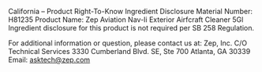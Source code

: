  
 
 
California – Product Right-To-Know Ingredient Disclosure 
Material Number: H81235 
Product Name: Zep Aviation Nav-Ii Exterior Airfcraft Cleaner 5Gl 
Ingredient disclosure for this product is not required per SB 258 Regulation. 
 
For additional information or question, please contact us at: 
Zep, Inc. 
C/O Technical Services 
3330 Cumberland Blvd. SE, Ste 700 
Atlanta, GA 30339 
Email: asktech@zep.com 
 
 
 
 
